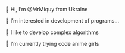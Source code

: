 👋 Hi, I’m @MrMiquy from Ukraine

👀 I’m interested in development of programs...

💞️ I like to develop complex algorithms

🌱 I’m currently trying code anime girls
